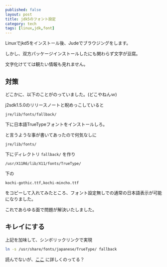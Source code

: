 ```yaml
---
published: false
layout: post
title: jdk5のフォント設定
category: tech
tags: [linux,jdk,font]
---
```


Linuxでjkd5をインストール後、Judeでブラウジングをします。

しかし、双方パッケージインストールしたにも関わらず文字が豆腐。

文字化けてては観たい情報も見れません。

## 対策


どこかに、以下のことがのっていました。(どこやねんｗ)

j2sdk1.5.0のリリースノートと睨めっこしていると

```jre/lib/fonts/fallback/```

下に日本語TrueTypeフォントをインストールしろ。

と言うような事が書いてあったので何気なしに


```jre/lib/fonts/```

下にディレクトリ ```fallback/``` を作り

```/usr/X11R6/lib/X11/fonts/TrueType/```

下の

```kochi-gothic.ttf,kochi-mincho.ttf```

をコピーして入れてみたところ、フォント設定無しでの通常の日本語表示が可能になりました。

これであらゆる面で問題が解決いたしました。

## キレイにする

上記を加味して、シンボリックリンクで実現

```bash
ln -s /usr/share/fonts/japanese/TrueType/ fallback
```

読んでないが、[ここ](https://docs.oracle.com/javase/jp/6/technotes/guides/intl/fontconfig.html)
に詳しくのってる？

